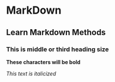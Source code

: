 # MarkDown
## Learn Markdown Methods
### This is middle or third heading size

**These characters will be bold**

*This text is italicized*
